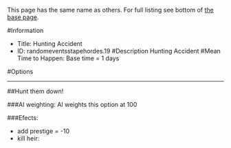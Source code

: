 This page has the same name as others. For full listing see bottom of [the base page](hunting_accident.md).

#Information
 - Title: Hunting Accident
 - ID: randomeventsstapehordes.19
#Description
Hunting Accident
#Mean Time to Happen:
Base time = 1 days

#Options

___
##Hunt them down!

###AI weighting:
AI weights this option at 100


###Efects:<ul><li>add prestige = -10</li><li>kill heir:</li><ul></ul></ul>

